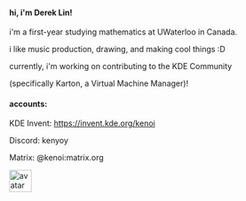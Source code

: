 #### hi, i'm Derek Lin! 

i'm a first-year studying mathematics at UWaterloo in Canada.

i like music production, drawing, and making cool things :D

currently, i'm working on contributing to the KDE Community

(specifically Karton, a Virtual Machine Manager)!

#### accounts:

KDE Invent: https://invent.kde.org/kenoi

Discord: kenyoy

Matrix: @kenoi:matrix.org

<img src="https://github.com/user-attachments/assets/1ef2f84f-2603-4117-bbd4-7899ff95999e" width="40px" alt="avatar">
